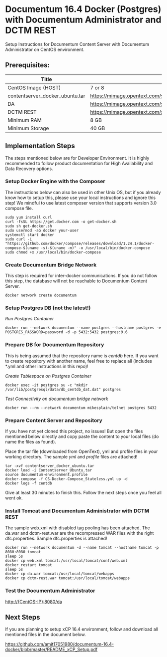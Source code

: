 Documentum 16.4 Docker (Postgres) with Documentum Administrator and DCTM REST
=============================================================================

Setup Instructions for Documentum Content Server with Documentum Administrator
on CentOS environment.

Prerequisites:
--------------

| Title                           | Description                                                                                                                            |
|---------------------------------|----------------------------------------------------------------------------------------------------------------------------------------|
| CentOS Image (HOST)                   | 7 or 8                                                                                                                                 |
| contentserver_docker_ubuntu.tar | <https://mimage.opentext.com/support/ecm/secure/software/dell/documentum/documentumcontentserver/16.4/contentserver_docker_ubuntu.tar> |
| DA                     | <https://mimage.opentext.com/support/ecm/secure/software/dell/documentum/documentumadministrator/16.4/da.war>                                                                                                                                        |
| DCTM REST                     | <https://mimage.opentext.com/support/ecm/secure/software/dell/documentum/documentumrestservices/16.4/dctm-rest.war>                                                                                                                                        |
| Minimum RAM                     | 8 GB                                                                                                                                   |
| Minimum Storage                 | 40 GB                                                                                                                                  |

Implementation Steps
--------------------

The steps mentioned below are for Developer Environment. It is highly
recommended to follow product documentation for High Availability and Data
Recovery options.

### Setup Docker Engine with the Composer

The instructions below can also be used in other Unix OS, but if you already
know how to setup this, please use your local instructions and ignore this step!
We mindful to use latest composer version that supports version 3.0 compose
file.

~~~~~~~~~~~~~~~~~~~~~~~~~~~~~~~~~~~~~~~~~~~~~~~~~~~~~~~~~~~~~~~~~~~~~~~~~~~~~~~~
sudo yum install curl
curl -fsSL https://get.docker.com -o get-docker.sh
sudo sh get-docker.sh
sudo usermod -aG docker your-user
systemctl start docker
sudo curl -L "https://github.com/docker/compose/releases/download/1.24.1/docker-compose-$(uname -s)-$(uname -m)" -o /usr/local/bin/docker-compose
sudo chmod +x /usr/local/bin/docker-compose
~~~~~~~~~~~~~~~~~~~~~~~~~~~~~~~~~~~~~~~~~~~~~~~~~~~~~~~~~~~~~~~~~~~~~~~~~~~~~~~~

### Create Documentum Bridge Network

This step is required for inter-docker communications. If you do not follow this
step, the database will not be reachable to Documentum Content Server.

~~~~~~~~~~~~~~~~~~~~~~~~~~~~~~~~~~~~~~~~~~~~~~~~~~~~~~~~~~~~~~~~~~~~~~~~~~~~~~~~
docker network create documentum
~~~~~~~~~~~~~~~~~~~~~~~~~~~~~~~~~~~~~~~~~~~~~~~~~~~~~~~~~~~~~~~~~~~~~~~~~~~~~~~~

### Setup Postgres DB (not the latest!)

*Run Postgres Container*

~~~~~~~~~~~~~~~~~~~~~~~~~~~~~~~~~~~~~~~~~~~~~~~~~~~~~~~~~~~~~~~~~~~~~~~~~~~~~~~~
docker run --network documentum --name postgres --hostname postgres -e POSTGRES_PASSWORD=password -d -p 5432:5432 postgres:9.6
~~~~~~~~~~~~~~~~~~~~~~~~~~~~~~~~~~~~~~~~~~~~~~~~~~~~~~~~~~~~~~~~~~~~~~~~~~~~~~~~

### Prepare DB for Documentum Repository

This is being assumed that the repository name is *centdb* here. If you want to
create repository with another name, feel free to replace all (includes \*.yml
and other instructions in this repo)!

*Create Tablespace on Postgres Container*

`docker exec -it postgres su -c "mkdir /var/lib/postgresql/data/db_centdb_dat.dat" postgres`

*Test Connectivity on documentum bridge network*

`docker run --rm --network documentum mikesplain/telnet postgres 5432`

### Prepare Content Server and Repository

If you have not yet cloned this project, no issues! But open the files mentioned
below directly and copy paste the content to your local files (do name the files
as found).

Place the tar file (downloaded from OpenText), yml and profile files in your
working directory. The sample *yml* and *profile* files are attached!

~~~~~~~~~~~~~~~~~~~~~~~~~~~~~~~~~~~~~~~~~~~~~~~~~~~~~~~~~~~~~~~~~~~~~~~~~~~~~~~~
tar -xvf contentserver_docker_ubuntu.tar
docker load -i Contentserver_Ubuntu.tar
source documentum-environment.profile
docker-compose -f CS-Docker-Compose_Stateless.yml up -d
docker logs -f centdb
~~~~~~~~~~~~~~~~~~~~~~~~~~~~~~~~~~~~~~~~~~~~~~~~~~~~~~~~~~~~~~~~~~~~~~~~~~~~~~~~

Give at least 30 minutes to finish this. Follow the next steps once you feel all went ok.

### Install Tomcat and Documentum Administrator with DCTM REST

The sample web.xml with disabled tag pooling has been attached. The da.war and dctm-rest.war are
the recompressed WAR files with the right dfc.properties. 
Sample dfc.properties is attached!

~~~~~~~~~~~~~~~~~~~~~~~~~~~~~~~~~~~~~~~~~~~~~~~~~~~~~~~~~~~~~~~~~~~~~~~~~~~~~~~~
docker run --network documentum -d --name tomcat --hostname tomcat -p 8080:8080 tomcat
sleep 5s
docker cp web.xml tomcat:/usr/local/tomcat/conf/web.xml
docker restart tomcat
sleep 5s
docker cp da.war tomcat:/usr/local/tomcat/webapps
docker cp dctm-rest.war tomcat:/usr/local/tomcat/webapps
~~~~~~~~~~~~~~~~~~~~~~~~~~~~~~~~~~~~~~~~~~~~~~~~~~~~~~~~~~~~~~~~~~~~~~~~~~~~~~~~

### Test the Documentum Administrator
<http://{CentOS-IP}:8080/da>

Next Steps
----------

If you are planning to setup xCP 16.4 environment, follow and download all mentioned files in the document below.

https://github.com/amit17051980/documentum-16.4-docker/blob/master/README_xCP_Setup.pdf
